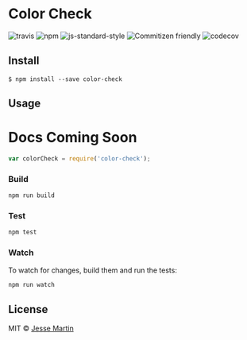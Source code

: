 # Color Check
![travis](https://img.shields.io/travis/motleydev/)
![npm](https://img.shields.io/npm/v/color-check.svg?style=flat)
![js-standard-style](https://github.com/feross/standard]][standard-style-url)
![Commitizen friendly](https://img.shields.io/badge/commitizen-friendly-brightgreen.svg)
![codecov](https://codecov.io/gh/motleydev/color-check)

## Install

```
$ npm install --save color-check
```

## Usage

# Docs Coming Soon

```js
var colorCheck = require('color-check');
```

### Build

```js
npm run build
```

### Test

```js
npm test
```

### Watch

To watch for changes, build them and run the tests:

```js
npm run watch
```

## License

MIT © [Jesse Martin](https://jessedavidmartin.com)
